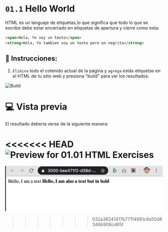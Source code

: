 # `01.1` Hello World

HTML es un languaje de etiquetas,lo que significa que todo lo que se escribe debe estar encerrado en etiquetas de apertura y cierre como esta:

```html
<span>Hola, Yo soy un texto</span>
<strong>Hola, Yo tambien soy un texto pero en negrita</strong>
```

## 📝 Instrucciones:

1. `Elimina` todo el cotenido actual de la página y `agrega` estás etiquetas en el HTML de tu sitio web y presiona "build" para ver los resultados.

![Build](../../.learn/assets/build.png?raw=true)

# 💻 Vista previa

El resultado debería verse de la siguiente manera:

<<<<<<< HEAD
![Preview for 01.01 HTML Exercises](../../.learn/assets/Screen%20Shot%202020-02-25%20at%207.55.53%20PM.png?raw=true)
=======
![Preview for 01.1 HTML Exercises](../../.learn/assets/preview-01.1.png?raw=true)
>>>>>>> 032a38241417b77114981c8a50d8349b908cd65f
